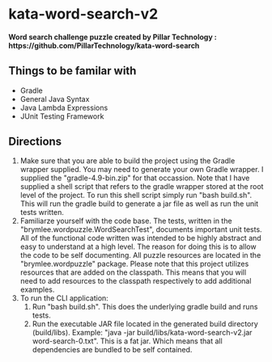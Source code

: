 <html>
    <h1>kata-word-search-v2</h1>
    <h4>Word search challenge puzzle created by Pillar Technology : https://github.com/PillarTechnology/kata-word-search</h4>
    <h2>Things to be familar with</h2>
    <ul>
        <li>Gradle</li>
        <li>General Java Syntax</li>
        <li>Java Lambda Expressions</li>
        <li>JUnit Testing Framework</li>
    </ul>
    <h2>Directions</h2>
    <ol>
        <li>Make sure that you are able to build the project using the Gradle wrapper supplied. 
            You may need to generate your own Gradle wrapper.
            I supplied the "gradle-4.9-bin.zip" for that occassion. 
            Note that I have supplied a shell script that refers to the gradle wrapper stored at the root level of the project.
            To run this shell script simply run "bash build.sh". This will run the gradle build to generate a jar file as well as run the unit tests written.</li>
        <li>Familiarze yourself with the code base. 
            The tests, written in the "brymlee.wordpuzzle.WordSearchTest", documents important unit tests. 
            All of the functional code written was intended to be highly abstract and easy to understand at a high level.
            The reason for doing this is to allow the code to be self documenting.
            All puzzle resources are located in the "brymlee.wordpuzzle" package.
            Please note that this project utilizes resources that are added on the classpath.
            This means that you will need to add resources to the classpath respectively to add additional examples.</li>
        <li>To run the CLI application: 
            <ol>
                <li>Run "bash build.sh". This does the underlying gradle build and runs tests.</li>
                <li>Run the executable JAR file located in the generated build directory (build/libs). 
                    Example: "java -jar build/libs/kata-word-search-v2.jar word-search-0.txt". 
                    This is a fat jar. 
                    Which means that all dependencies are bundled to be self contained. 
            </ol>
        </li>
    </ol>
</html>
